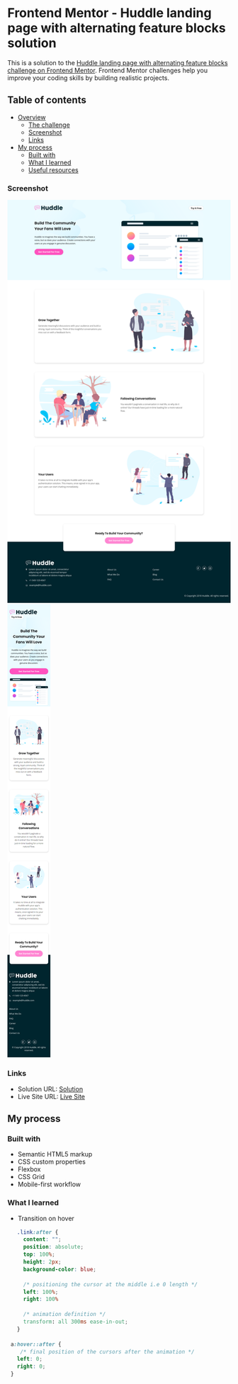 # Frontend Mentor - Huddle landing page with alternating feature blocks solution

This is a solution to the [Huddle landing page with alternating feature blocks challenge on Frontend
Mentor](https://www.frontendmentor.io/challenges/huddle-landing-page-with-alternating-feature-blocks-5ca5f5981e82137ec91a5100).
Frontend Mentor challenges help you improve your coding skills by building realistic projects. 

## Table of contents

- [Overview](#overview)
  - [The challenge](#the-challenge)
  - [Screenshot](#screenshot)
  - [Links](#links)
- [My process](#my-process)
  - [Built with](#built-with)
  - [What I learned](#what-i-learned)
  - [Useful resources](#useful-resources)

### Screenshot

![Desktop](./design/screenshots/desktop.png)
![Mobile](./design/screenshots/mobile.png)

### Links

- Solution URL: [Solution](https://www.frontendmentor.io/solutions/huddlelandingpagewithalternatingfeatureblocks-mobile-first-tLNb1NlxR)
- Live Site URL: [Live Site](https://huddle-landing-page-with-alternating-feature-blocks-one.vercel.app/)

## My process

### Built with

- Semantic HTML5 markup
- CSS custom properties
- Flexbox
- CSS Grid
- Mobile-first workflow

### What I learned

 - Transition on hover
 
 ```css
    .link:after {
      content: "";
      position: absolute;
      top: 100%;
      height: 2px;
      background-color: blue;
      
      /* positioning the cursor at the middle i.e 0 length */
      left: 100%;
      right: 100%
      
      /* animation definition */
      transform: all 300ms ease-in-out;
    }
    
  a:hover::after {
     /* final position of the cursors after the animation */
    left: 0;
    right: 0;
  }
 ```
